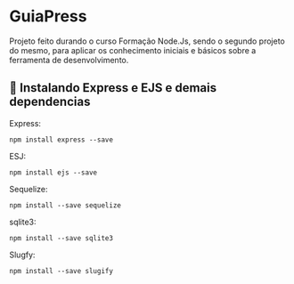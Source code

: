 # GuiaPress
Projeto feito durando o curso Formação Node.Js, sendo o segundo projeto do mesmo, para aplicar os conhecimento iniciais e básicos sobre a ferramenta de desenvolvimento.

  ## 🚀 Instalando Express e EJS e demais dependencias

Express:
```
npm install express --save
```

ESJ:
```
npm install ejs --save
```

Sequelize:
```
npm install --save sequelize
```

sqlite3:
```
npm install --save sqlite3
```

Slugfy:
```
npm install --save slugify
```